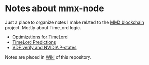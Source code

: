 # Notes about mmx-node

Just a place to organize notes I make related to the [MMX blockchain](https://github.com/madMAx43v3r/mmx-node) project. Mostly about TimeLord logic.
- [Optimizations for TimeLord](https://github.com/voidxno/mmx-node-notes/wiki/Optimizations-for-TimeLord)
- [TimeLord Predictions](https://github.com/voidxno/mmx-node-notes/wiki/TimeLord-Predictions)
- [VDF verify and NVIDIA P-states](https://github.com/voidxno/mmx-node-notes/wiki/VDF-verify-and-NVIDIA-P%E2%80%90states)

Notes are placed in [Wiki](https://github.com/voidxno/mmx-node-notes/wiki) of this repository.

<!-- eof -->
